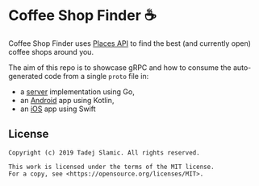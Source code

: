 # Coffee Shop Finder :coffee:

Coffee Shop Finder uses [Places API](https://developers.google.com/places/web-service/intro) to find the best (and currently open) coffee shops around you.

The aim of this repo is to showcase gRPC and how to consume the auto-generated code from a single `proto` file in: 
- a [server](/server) implementation using Go,
- an [Android](/android) app using Kotlin,
- an [iOS](/ios) app using Swift

## License

```
Copyright (c) 2019 Tadej Slamic. All rights reserved.

This work is licensed under the terms of the MIT license.  
For a copy, see <https://opensource.org/licenses/MIT>.
```
